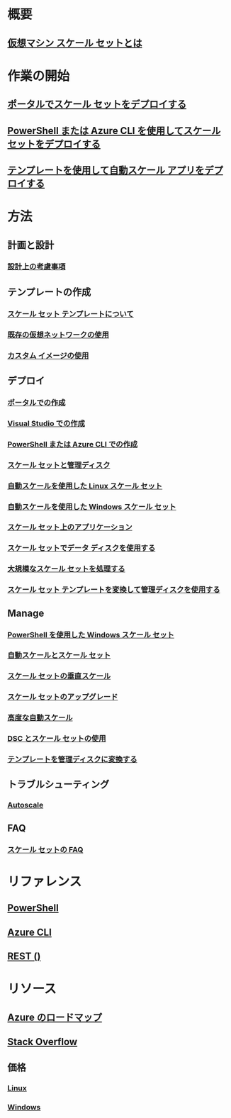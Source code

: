 

# 概要


## [仮想マシン スケール セットとは](virtual-machine-scale-sets-overview.md)



# 作業の開始


## [ポータルでスケール セットをデプロイする](virtual-machine-scale-sets-portal-create.md)


## [PowerShell または Azure CLI を使用してスケール セットをデプロイする](virtual-machine-scale-sets-create.md)


## [テンプレートを使用して自動スケール アプリをデプロイする](virtual-machine-scale-sets-deploy-scaling-app-template.md)



# 方法


## 計画と設計


### [設計上の考慮事項](virtual-machine-scale-sets-design-overview.md)



## テンプレートの作成


### [スケール セット テンプレートについて](virtual-machine-scale-sets-mvss-start.md)


### [既存の仮想ネットワークの使用](virtual-machine-scale-sets-mvss-existing-vnet.md)


### [カスタム イメージの使用](virtual-machine-scale-sets-mvss-custom-image.md)



## デプロイ


### [ポータルでの作成](virtual-machine-scale-sets-portal-create.md)


### [Visual Studio での作成](virtual-machine-scale-sets-vs-create.md)


### [PowerShell または Azure CLI での作成](virtual-machine-scale-sets-create.md)


### [スケール セットと管理ディスク](virtual-machine-scale-sets-managed-disks.md)


### [自動スケールを使用した Linux スケール セット](virtual-machine-scale-sets-linux-autoscale.md)


### [自動スケールを使用した Windows スケール セット](virtual-machine-scale-sets-windows-autoscale.md)


### [スケール セット上のアプリケーション](virtual-machine-scale-sets-deploy-app.md)


### [スケール セットでデータ ディスクを使用する](virtual-machine-scale-sets-attached-disks.md)


### [大規模なスケール セットを処理する](virtual-machine-scale-sets-placement-groups.md)


### [スケール セット テンプレートを変換して管理ディスクを使用する](virtual-machine-scale-sets-convert-template-to-md.md)





## Manage


### [PowerShell を使用した Windows スケール セット](virtual-machine-scale-sets-windows-manage.md)


### [自動スケールとスケール セット](virtual-machine-scale-sets-autoscale-overview.md)


### [スケール セットの垂直スケール](virtual-machine-scale-sets-vertical-scale-reprovision.md)


### [スケール セットのアップグレード](virtual-machine-scale-sets-upgrade-scale-set.md)


### [高度な自動スケール](../monitoring-and-diagnostics/insights-advanced-autoscale-virtual-machine-scale-sets.md)


### [DSC とスケール セットの使用](virtual-machine-scale-sets-dsc.md)


### [テンプレートを管理ディスクに変換する](virtual-machine-scale-sets-convert-template-to-md.md)



## トラブルシューティング


### [Autoscale](virtual-machine-scale-sets-troubleshoot.md)



## FAQ


### [スケール セットの FAQ](virtual-machine-scale-sets-faq.md)



# リファレンス


## [PowerShell](/powershell/azure/overview)


## [Azure CLI](../virtual-machines/azure-cli-arm-commands.md)


## [REST ()](/rest/api/virtualmachinescalesets/)



# リソース


## [Azure のロードマップ](https://azure.microsoft.com/roadmap/)


## [Stack Overflow](http://stackoverflow.com/questions/tagged/azure-vm-scale-set)


## 価格 


### [Linux](https://azure.microsoft.com/pricing/details/virtual-machine-scale-sets/linux/)


### [Windows](https://azure.microsoft.com/pricing/details/virtual-machine-scale-sets/windows/)
